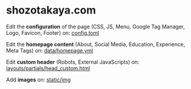 # shozotakaya.com

Edit the **configuration** of the page (CSS, JS, Menu, Google Tag Manager, Logo, Favicon, Footer) on: [config.toml](config.toml)

Edit the **homepage content** (About, Social Media, Education, Experience, Meta Tags) on: [data/homepage.yml](data/homepage.yml)

Edit **custom header** (Robots, External JavaScripts) on: [layouts/partials/head_custom.html](layouts/partials/head_custom.html)

Add **images** on: [static/img](static/img)

